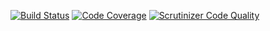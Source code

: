 [![Build Status](https://travis-ci.org/goetas-webservices/soap-reader.svg?branch=master)](https://travis-ci.org/goetas-webservices/soap-reader)
[![Code Coverage](https://scrutinizer-ci.com/g/goetas-webservices/soap-reader/badges/coverage.png?b=master)](https://scrutinizer-ci.com/g/goetas-webservices/soap-reader/?branch=master)
[![Scrutinizer Code Quality](https://scrutinizer-ci.com/g/goetas-webservices/soap-reader/badges/quality-score.png?b=master)](https://scrutinizer-ci.com/g/goetas-webservices/soap-reader/?branch=master)
